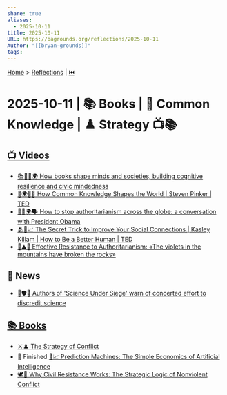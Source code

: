 ```yaml
---
share: true
aliases:
  - 2025-10-11
title: 2025-10-11
URL: https://bagrounds.org/reflections/2025-10-11
Author: "[[bryan-grounds]]"
tags:
---
```

[Home](../index.md) > [Reflections](./index.md) | [⏮️](./2025-10-10.md)  
# 2025-10-11 | 📚 Books | 📣 Common Knowledge | ♟️ Strategy 📺📚  
## [📺 Videos](../videos/index.md)  
- [📚🧠🤝🌍 How books shape minds and societies, building cognitive resilience and civic mindedness](../videos/how-books-shape-minds-and-societies-building-cognitive-resilience-and-civic-mindedness.md)  
- [👥🌍📢💡 How Common Knowledge Shapes the World | Steven Pinker | TED](../videos/how-common-knowledge-shapes-the-world-steven-pinker-ted.md)  
- [👑🚫🌍🗣️ How to stop authoritarianism across the globe: a conversation with President Obama](../videos/how-to-stop-authoritarianism-across-the-globe-a-conversation-with-president-obama.md)  
- [🫂🔑📈 The Secret Trick to Improve Your Social Connections | Kasley Killam | How to Be a Better Human | TED](../videos/the-secret-trick-to-improve-your-social-connections-kasley-killam-how-to-be-a-better-human-ted.md)  
- [🌱⛰️💪 Effective Resistance to Authoritarianism: «The violets in the mountains have broken the rocks»](../videos/effective-resistance-to-authoritarianism-the-violets-in-the-mountains-have-broken-the-rocks.md)  
  
## 📰 News  
- [🔬🛡️🤥 Authors of 'Science Under Siege' warn of concerted effort to discredit science](../videos/authors-of-science-under-siege-warn-of-concerted-effort-to-discredit-science.md)  
  
## [📚 Books](../books/index.md)  
- [⚔️♟️ The Strategy of Conflict](../books/the-strategy-of-conflict.md)  
- 🏁 Finished [🤖📈 Prediction Machines: The Simple Economics of Artificial Intelligence](../books/prediction-machines-the-simple-economics-of-artificial-intelligence.md)  
- [🕊️💪 Why Civil Resistance Works: The Strategic Logic of Nonviolent Conflict](../books/why-civil-resistance-works-the-strategic-logic-of-nonviolent-conflict.md)